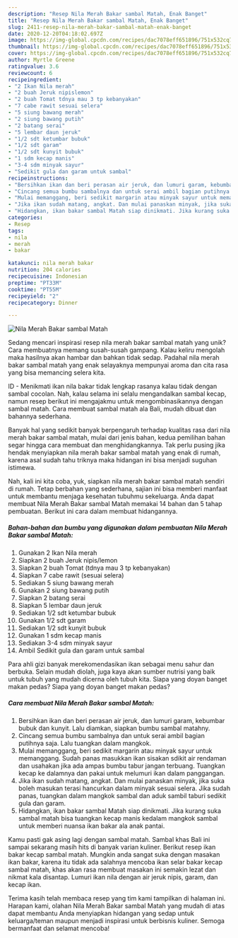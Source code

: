 ```yaml
---
description: "Resep Nila Merah Bakar sambal Matah, Enak Banget"
title: "Resep Nila Merah Bakar sambal Matah, Enak Banget"
slug: 2411-resep-nila-merah-bakar-sambal-matah-enak-banget
date: 2020-12-20T04:18:02.697Z
image: https://img-global.cpcdn.com/recipes/dac7078eff651896/751x532cq70/nila-merah-bakar-sambal-matah-foto-resep-utama.jpg
thumbnail: https://img-global.cpcdn.com/recipes/dac7078eff651896/751x532cq70/nila-merah-bakar-sambal-matah-foto-resep-utama.jpg
cover: https://img-global.cpcdn.com/recipes/dac7078eff651896/751x532cq70/nila-merah-bakar-sambal-matah-foto-resep-utama.jpg
author: Myrtle Greene
ratingvalue: 3.6
reviewcount: 6
recipeingredient:
- "2 Ikan Nila merah"
- "2 buah Jeruk nipislemon"
- "2 buah Tomat tdnya mau 3 tp kebanyakan"
- "7 cabe rawit sesuai selera"
- "5 siung bawang merah"
- "2 siung bawang putih"
- "2 batang serai"
- "5 lembar daun jeruk"
- "1/2 sdt ketumbar bubuk"
- "1/2 sdt garam"
- "1/2 sdt kunyit bubuk"
- "1 sdm kecap manis"
- "3-4 sdm minyak sayur"
- "Sedikit gula dan garam untuk sambal"
recipeinstructions:
- "Bersihkan ikan dan beri perasan air jeruk, dan lumuri garam, kebumbar bubuk dan kunyit. Lalu diamkan, siapkan bumbu sambal matahny."
- "Cincang semua bumbu sambalnya dan untuk serai ambil bagian putihnya saja. Lalu tuangkan dalam mangkok."
- "Mulai memanggang, beri sedikit margarin atau minyak sayur untuk memanggang. Sudah panas masukkan ikan sisakan sdikit air rendaman dan usahakan jika ada ampas bumbu tabur jangan terbuang. Tuangkan kecap ke dalamnya dan pakai untuk melumuri ikan dalam panggangan."
- "Jika ikan sudah matang, angkat. Dan mulai panaskan minyak, jika suka boleh masukan terasi hancurkan dalam minyak sesuai selera. Jika sudah panas, tuangkan dalam mangkok sambal dan aduk sambil taburi sedikit gula dan garam."
- "Hidangkan, ikan bakar sambal Matah siap dinikmati. Jika kurang suka sambal matah bisa tuangkan kecap manis kedalam mangkok sambal untuk memberi nuansa ikan bakar ala anak pantai."
categories:
- Resep
tags:
- nila
- merah
- bakar

katakunci: nila merah bakar 
nutrition: 204 calories
recipecuisine: Indonesian
preptime: "PT33M"
cooktime: "PT55M"
recipeyield: "2"
recipecategory: Dinner

---
```



![Nila Merah Bakar sambal Matah](https://img-global.cpcdn.com/recipes/dac7078eff651896/751x532cq70/nila-merah-bakar-sambal-matah-foto-resep-utama.jpg)

Sedang mencari inspirasi resep nila merah bakar sambal matah yang unik? Cara membuatnya memang susah-susah gampang. Kalau keliru mengolah maka hasilnya akan hambar dan bahkan tidak sedap. Padahal nila merah bakar sambal matah yang enak selayaknya mempunyai aroma dan cita rasa yang bisa memancing selera kita.

ID - Menikmati ikan nila bakar tidak lengkap rasanya kalau tidak dengan sambal cocolan. Nah, kalau selama ini selalu mengandalkan sambal kecap, namun resep berikut ini mengajakmu untuk mengombinasikannya dengan sambal matah. Cara membuat sambal matah ala Bali, mudah dibuat dan bahannya sederhana.

Banyak hal yang sedikit banyak berpengaruh terhadap kualitas rasa dari nila merah bakar sambal matah, mulai dari jenis bahan, kedua pemilihan bahan segar hingga cara membuat dan menghidangkannya. Tak perlu pusing jika hendak menyiapkan nila merah bakar sambal matah yang enak di rumah, karena asal sudah tahu triknya maka hidangan ini bisa menjadi suguhan istimewa.


Nah, kali ini kita coba, yuk, siapkan nila merah bakar sambal matah sendiri di rumah. Tetap berbahan yang sederhana, sajian ini bisa memberi manfaat untuk membantu menjaga kesehatan tubuhmu sekeluarga. Anda dapat membuat Nila Merah Bakar sambal Matah memakai 14 bahan dan 5 tahap pembuatan. Berikut ini cara dalam membuat hidangannya.

<!--inarticleads1-->

##### Bahan-bahan dan bumbu yang digunakan dalam pembuatan Nila Merah Bakar sambal Matah:

1. Gunakan 2 Ikan Nila merah
1. Siapkan 2 buah Jeruk nipis/lemon
1. Siapkan 2 buah Tomat (tdnya mau 3 tp kebanyakan)
1. Siapkan 7 cabe rawit (sesuai selera)
1. Sediakan 5 siung bawang merah
1. Gunakan 2 siung bawang putih
1. Siapkan 2 batang serai
1. Siapkan 5 lembar daun jeruk
1. Sediakan 1/2 sdt ketumbar bubuk
1. Gunakan 1/2 sdt garam
1. Sediakan 1/2 sdt kunyit bubuk
1. Gunakan 1 sdm kecap manis
1. Sediakan 3-4 sdm minyak sayur
1. Ambil Sedikit gula dan garam untuk sambal


Para ahli gizi banyak merekomendasikan ikan sebagai menu sahur dan berbuka. Selain mudah diolah, juga kaya akan sumber nutrisi yang baik untuk tubuh yang mudah dicerna oleh tubuh kita. Siapa yang doyan banget makan pedas? Siapa yang doyan banget makan pedas? 

<!--inarticleads2-->

##### Cara membuat Nila Merah Bakar sambal Matah:

1. Bersihkan ikan dan beri perasan air jeruk, dan lumuri garam, kebumbar bubuk dan kunyit. Lalu diamkan, siapkan bumbu sambal matahny.
1. Cincang semua bumbu sambalnya dan untuk serai ambil bagian putihnya saja. Lalu tuangkan dalam mangkok.
1. Mulai memanggang, beri sedikit margarin atau minyak sayur untuk memanggang. Sudah panas masukkan ikan sisakan sdikit air rendaman dan usahakan jika ada ampas bumbu tabur jangan terbuang. Tuangkan kecap ke dalamnya dan pakai untuk melumuri ikan dalam panggangan.
1. Jika ikan sudah matang, angkat. Dan mulai panaskan minyak, jika suka boleh masukan terasi hancurkan dalam minyak sesuai selera. Jika sudah panas, tuangkan dalam mangkok sambal dan aduk sambil taburi sedikit gula dan garam.
1. Hidangkan, ikan bakar sambal Matah siap dinikmati. Jika kurang suka sambal matah bisa tuangkan kecap manis kedalam mangkok sambal untuk memberi nuansa ikan bakar ala anak pantai.


Kamu pasti gak asing lagi dengan sambal matah. Sambal khas Bali ini sampai sekarang masih hits di banyak varian kuliner. Berikut resep ikan bakar kecap sambal matah. Mungkin anda sangat suka dengan masakan ikan bakar, karena itu tidak ada salahnya mencoba ikan selar bakar kecap sambal matah, khas akan rasa membuat masakan ini semakin lezat dan nikmat kala disantap. Lumuri ikan nila dengan air jeruk nipis, garam, dan kecap ikan. 

Terima kasih telah membaca resep yang tim kami tampilkan di halaman ini. Harapan kami, olahan Nila Merah Bakar sambal Matah yang mudah di atas dapat membantu Anda menyiapkan hidangan yang sedap untuk keluarga/teman maupun menjadi inspirasi untuk berbisnis kuliner. Semoga bermanfaat dan selamat mencoba!
